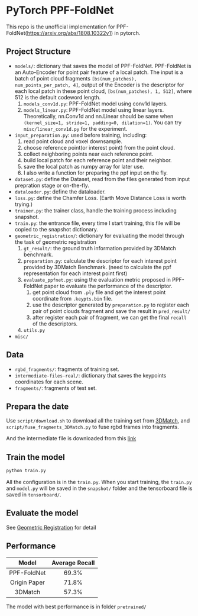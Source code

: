 # PyTorch PPF-FoldNet
This repo is the unofficial implementation for PPF-FoldNet(https://arxiv.org/abs/1808.10322v1) in pytorch. 

## Project Structure

- `models/`: dictionary that saves the model of PPF-FoldNet. PPF-FoldNet is an Auto-Encoder for point pair feature of a local patch. The input is a batch of point cloud fragments `[bs(num_patches), num_points_per_patch, 4]`, output of the Encoder is the descriptor for each local patch in these point cloud, `[bs(num_patches), 1, 512]`, where 512 is the default codeword length.
    1. `models_conv1d.py`: PPF-FoldNet model using conv1d layers.
    2. `models_linear.py`: PPF-FoldNet model using linear layers. Theoretically, nn.Conv1d and nn.Linear should be same when `(kernel_size=1, stride=1, padding=0, dilation=1)`. You can try `misc/linear_conv1d.py` for the experiment.
- `input_preparation.py`: used before training, including: 
    1. read point cloud and voxel downsample.
    2. choose reference point(or interest point) from the point cloud.
    3. collect neighboring points near each reference point.
    4. build local patch for each reference point and their neighbor.
    5. save the local patch as numpy array for later use.
    6. I also write a function for preparing the ppf input on the fly.
- `dataset.py`: define the Dataset, read from the files generated from input prepration stage or on-the-fly.
- `dataloader.py`: define the dataloader.
- `loss.py`: define the Chamfer Loss. (Earth Move Distance Loss is worth trying.)
- `trainer.py`: the trainer class, handle the training process including snapshot.
- `train.py`: the entrance file, every time I start training, this file will be copied to the snapshot dictionary.
- `geometric_registration/`: dictionary for evaluating the model through the task of geometric registration
    1. `gt_result/`: the ground truth information provided by 3DMatch benchmark.
    2. `preparation.py`: calculate the descriptor for each interest point provided by 3DMatch Benchmark. (need to calculate the ppf representation for each interest point first)
    3. `evaluate_ppfnet.py`: using the evaluation metric proposed in PPF-FoldNet paper to evaluate the performance of the descriptor.
        1. get point cloud from `.ply` file and get the interest point coordinate from `.keypts.bin` file.
        2. use the descriptor generated by `preparation.py` to register each pair of point clouds fragment and save the result in `pred_result/`
        3. after register each pair of fragment, we can get the final `recall` of the descriptors.
    4. `utils.py`
 - `misc/`
 
## Data

- `rgbd_fragments/`: fragments of training set.
- `intermediate-files-real/`: dictionary that saves the keypoints coordinates for each scene.
- `fragments/`: fragments of test set.

## Prepara the date

Use `script/download.sh` to download all the training set from [3DMatch](http://3dmatch.cs.princeton.edu/), and `script/fuse_fragments_3DMatch.py` to fuse rgbd frames into fragments.

And the intermediate file is downloaded from this [link](http://vision.princeton.edu/projects/2016/3DMatch/downloads/scene-fragments/intermediate-files-real.zip)

## Train the model

```bash
python train.py 
```

All the configuration is in the `train.py`. When you start training, the `train.py` and `model.py` will be saved in the `snapshot/` folder and the tensorboard file is saved in `tensorboard/`.

## Evaluate the model

See [Geometric Registration](https://github.com/XuyangBai/PPF-FoldNet/tree/master/geometric_registration) for detail

## Performance

| Model | Average Recall |  
| :---: | :---: | 
| PPF-FoldNet | 69.3% | 
| Origin Paper| 71.8% | 
| 3DMatch     | 57.3% |  

The model with best performance is in folder `pretrained/`
